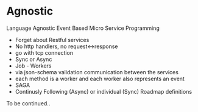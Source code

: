 # Agnostic
Language Agnostic Event Based Micro Service Programming

* Forget about Restful services
* No http handlers, no request<->response
* go with tcp connection
* Sync or Async
* Job - Workers
* via json-schema validation communication between the services
* each method is a worker and each worker also represents an event
* SAGA
* Continusly Following (Async) or individual (Sync) Roadmap definitions

To be continued..
